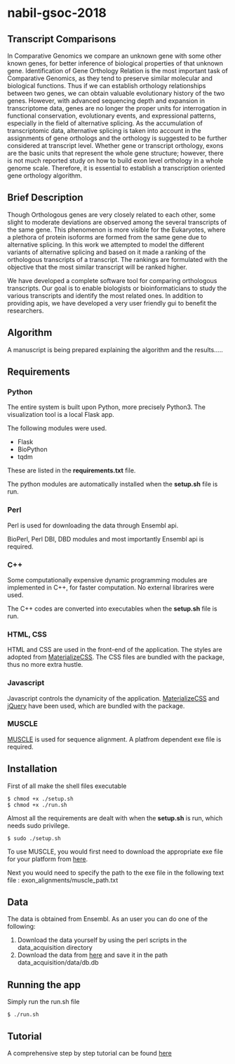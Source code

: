 # nabil-gsoc-2018
## Transcript Comparisons
In Comparative Genomics we compare an unknown gene with some other known genes, for better inference of biological properties of that unknown gene. Identification of Gene Orthology Relation is the most important task of Comparative Genomics, as they tend to preserve similar molecular and biological functions. Thus if we can establish orthology relationships between two genes, we can obtain valuable evolutionary history of the two genes. However, with advanced sequencing depth and expansion in transcriptome data, genes are no longer the proper units for interrogation in functional conservation, evolutionary events, and expressional patterns, especially in the field of alternative splicing. As the accumulation of transcriptomic data, alternative splicing is taken into account in the assignments of gene orthologs and the orthology is suggested to be further considered at transcript level. Whether gene or transcript orthology, exons are the basic units that represent the whole gene structure; however, there is not much reported study on how to build exon level orthology in a whole genome scale. Therefore, it is essential to establish a transcription oriented gene orthology algorithm.


## Brief Description
Though Orthologous genes are very closely related to each other, some slight to moderate deviations are observed among the several transcripts of the same gene. This phenomenon is more visible for the Eukaryotes, where a plethora of protein isoforms are formed from the same gene due to alternative splicing. In this work we attempted to model the different variants of alternative splicing and based on it made a ranking of the orthologous transcripts of a transcript. The rankings are formulated with the objective that the most similar transcript will be ranked higher.

We have developed a complete software tool for comparing orthologous transcripts. Our goal is to enable biologists or bioinformaticians to study the various transcripts and identify the most related ones. In addition to providing apis, we have developed a very user friendly gui to benefit the researchers. 


## Algorithm

A manuscript is being prepared explaining the algorithm and the results.....


## Requirements

### Python

The entire system is built upon Python, more precisely Python3. The visualization tool is a local Flask app.  

The following modules were used.

* Flask
* BioPython
* tqdm

These are listed in the **requirements.txt** file.

The python modules are automatically installed when the **setup.sh** file is run.

### Perl

Perl is used for downloading the data through Ensembl api. 

BioPerl, Perl DBI, DBD modules and most importantly Ensembl api is required.

### C++ 
Some computationally expensive dynamic programming modules are implemented in C++, for faster computation. No external librarires were used.

The C++ codes are converted into executables when the **setup.sh** file is run.

### HTML, CSS
HTML and CSS are used in the front-end of the application. The styles are adopted from [MaterializeCSS](https://materializecss.com). The CSS files are bundled with the package, thus no more extra hustle.

### Javascript
Javascript controls the dynamicity of the application. [MaterializeCSS](https://materializecss.com) and [jQuery](https://jquery.com/) have been used, which are bundled with the package.

### MUSCLE
[MUSCLE](https://www.ebi.ac.uk/Tools/msa/muscle/) is used for sequence alignment. A platfrom dependent exe file is required.


## Installation

First of all make the shell files executable

```
$ chmod +x ./setup.sh
$ chmod +x ./run.sh
```

Almost all the requirements are dealt with when the **setup.sh** is run, which needs sudo privilege.

```
$ sudo ./setup.sh
```

To use MUSCLE, you would first need to download the appropriate exe file for your platform from [here](https://www.drive5.com/muscle/downloads.htm). 

Next you would need to specify the path to the exe file in the following text file : 
    exon_alignments/muscle_path.txt


## Data 

The data is obtained from Ensembl. As an user you can do one of the following:

1. Download the data yourself by using the perl scripts in the data_acquisition directory
2. Download the data from [here](https://drive.google.com/open?id=1X51bFX-WVbsp346byt36VW3kCUb6mPtb) and save it in the path data_acquisition/data/db.db 


## Running the app

Simply run the run.sh file
```
$ ./run.sh
```


## Tutorial 
A comprehensive step by step tutorial can be found [here](https://ensemblgsoc.github.io/nabil-gsoc-2018/)
